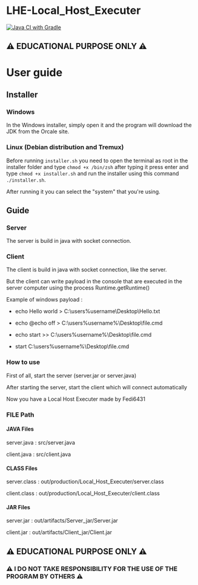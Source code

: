 # LHE-Local_Host_Executer
[![Java CI with Gradle](https://github.com/Fedi6431/LHE-Local_Host_Executer/actions/workflows/gradle.yml/badge.svg)](https://github.com/Fedi6431/LHE-Local_Host_Executer/actions/workflows/gradle.yml)
## ⚠ EDUCATIONAL PURPOSE ONLY ⚠ 
# User guide
## Installer
### Windows
In the Windows installer, simply open it and the program will download the JDK from the Orcale site.

### Linux (Debian distribution and Tremux)
Before running `installer.sh` you need to open the terminal as root in the installer folder and type `chmod +x /bin/zsh` after typing it press enter and type `chmod +x installer.sh` and run the installer using this command `./installer.sh`.

After running it you can select the "system" that you're using.

## Guide

### Server
The server is build in java with socket connection.

### Client
The client is build in java with socket connection, like the server.

But the client can write payload in the console that are executed in the server computer using the process Runtime.getRuntime()

Example of windows payload :

- echo Hello world > C:\users\%username\Desktop\Hello.txt 

- echo @echo off > C:\users\%username%\Desktop\file.cmd 

- echo start >> C:\users\%username%\Desktop\file.cmd    

- start C:\users\%username%\Desktop\file.cmd

### How to use
First of all, start the server (server.jar or server.java)

After starting the server, start the client which will connect automatically

Now you have a Local Host Executer made by Fedi6431

### FILE Path

#### JAVA Files
server.java : src/server.java

client.java : src/client.java

#### CLASS Files
server.class : out/production/Local_Host_Executer/server.class

client.class : out/production/Local_Host_Executer/client.class

#### JAR Files
server.jar : out/artifacts/Server_jar/Server.jar

client.jar : out/artifacts/Client_jar/Client.jar

## ⚠ EDUCATIONAL PURPOSE ONLY ⚠ 
### ⚠ I DO NOT TAKE RESPONSIBILITY FOR THE USE OF THE PROGRAM BY OTHERS ⚠
